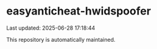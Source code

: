 # easyanticheat-hwidspoofer

Last updated: 2025-06-28 17:18:44

This repository is automatically maintained.
